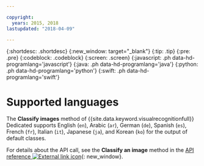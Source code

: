 ```yaml
---

copyright:
  years: 2015, 2018
lastupdated: "2018-04-09"

---
```


{:shortdesc: .shortdesc}
{:new_window: target="_blank"}
{:tip: .tip}
{:pre: .pre}
{:codeblock: .codeblock}
{:screen: .screen}
{:javascript: .ph data-hd-programlang='javascript'}
{:java: .ph data-hd-programlang='java'}
{:python: .ph data-hd-programlang='python'}
{:swift: .ph data-hd-programlang='swift'}

# Supported languages

The **Classify images** method of {{site.data.keyword.visualrecognitionfull}} Dedicated supports English (`en`), Arabic (`ar`), German (`de`), Spanish (`es`), French (`fr`), Italian (`it`), Japanese (`ja`), and Korean (`ko`) for the output of default classes.

For details about the API call, see the **Classify an image** method in the [API reference ![External link icon](../../icons/launch-glyph.svg "External link icon")](https://console.ng.bluemix.net/apidocs/762-visual-recognition-dedicated/#classify-an-image){: new_window}.
